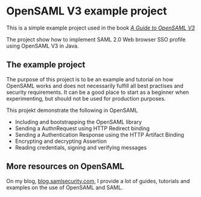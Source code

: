 # OpenSAML V3 example project
This is a simple example project used in the book [*A Guide to OpenSAML V3*](https://blog.samlsecurity.com/book/?utm_source=github&utm_medium=link&utm_campaign=opensaml_samples_collection&utm_content=opensamlv3-project)

The project show how to implement SAML 2.0 Web browser SSO profile using OpenSAML V3 in Java.

## The example project
The purpose of this project is to be an example and tutorial on how OpenSAML works and does not necessarily fulfill all best practises and security requirements. It can be a good place to start as a beginner when experimenting, but should not be used for production purposes.

This projekt demonstrate the following in OpenSAML
* Including and bootstrapping the OpenSAML library
* Sending a AuthnRequest using HTTP Redirect binding
* Sending a Authentication Response using the HTTP Artifact Binding 
* Encrypting and decrypting Assertion
* Reading credentials, signing and verifying messages

## More resources on OpenSAML
On my blog, [blog.samlsecurity.com](https://blog.samlsecurity.com/?utm_source=github&utm_medium=link&utm_campaign=opensaml_samples_collection&utm_content=opensamlv3-project), I provide a lot of guides, tutorials and examples on the use of OpenSAML and SAML.
